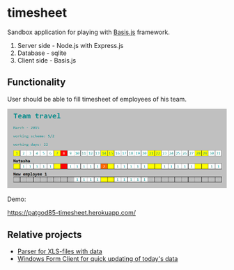 timesheet
=====

Sandbox application for playing with [Basis.js](https://github.com/basisjs) framework.

1. Server side - Node.js with Express.js
1. Database - sqlite
1. Client side - Basis.js

Functionality
-----

User should be able to fill timesheet of employees of his team. 

![Preview](public/images/timesheet-preview.png)

Demo:

<https://patgod85-timesheet.herokuapp.com/>

Relative projects
-----

- [Parser for XLS-files with data](https://github.com/patgod85/timesheet-xls-parser)
- [Windows Form Client for quick updating of today's data](https://github.com//patgod85/timesheet-win-client)